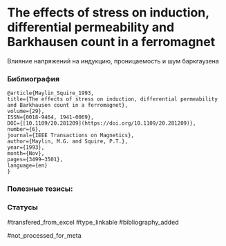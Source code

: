 # The effects of stress on induction, differential permeability and Barkhausen count in a ferromagnet

Влияние напряжений на индукцию, проницаемость и шум баркгаузена

### Библиография
```
@article{Maylin_Squire_1993,
title={The effects of stress on induction, differential permeability and Barkhausen count in a ferromagnet},
volume={29},
ISSN={0018-9464, 1941-0069},
DOI={[10.1109/20.281209](https://doi.org/10.1109/20.281209)},
number={6},
journal={IEEE Transactions on Magnetics},
author={Maylin, M.G. and Squire, P.T.},
year={1993},
month={Nov},
pages={3499–3501},
language={en}
}
```

### Полезные тезисы:

### Статусы
#transfered_from_excel 
#type_linkable 
#bibliography_added

#not_processed_for_meta

